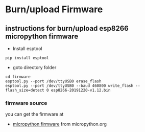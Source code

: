 # Burn/upload Firmware 
 

## instructions for burn/upload esp8266 micropython firmware

- Install esptool
```
pip install esptool
```
- goto directory folder

```
cd firmware
esptool.py --port /dev/ttyUSB0 erase_flash
esptool.py --port /dev/ttyUSB0 --baud 460800 write_flash --flash_size=detect 0 esp8266-20191220-v1.12.bin
```

### firmware source
you can get the firmware at 

* [micropython firmware](https://micropython.org/download/esp8266/) from micropython.org